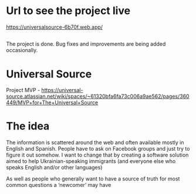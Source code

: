 # Url to see the project live

https://universalsource-6b70f.web.app/
##

The project is done. Bug fixes and improvements are being added occasionally.

# Universal Source
Project MVP -  https://universal-source.atlassian.net/wiki/spaces/~61320bfa6fa73c006a9ae562/pages/360449/MVP+for+The+Universal+Source

# The idea
The information is scattered around the web and often available mostly in English and Spanish. People have to ask on Facebook groups and just try to figure it out somehow. I want to change that by creating a software solution aimed to help Ukrainian-speaking immigrants (and everyone else who speaks English and/or other languages)

 As well as people who generally want to have a source of truth for most common questions a ‘newcomer’ may have


